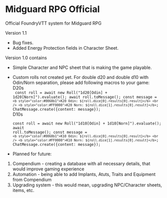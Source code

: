 # Midguard RPG Official

Official FoundryVTT system for Midguard RPG

Version 1.1

- Bug fixes.
- Added Energy Protection fields in Character Sheet.

Version 1.0 contains

- Simple Character and NPC sheet that is making the game playable.
- Custom rolls not created yet. For double d20 and double d10 with Odin/Norn separation, please add following macros to your game:<br />
  D20s<br />
  <code>
  const roll = await new Roll("1d20[Odin] + 1d20[Norn]").evaluate();
  await roll.toMessage();
  const message = `<b style="color:#0068b1">K20 Odin: ${roll.dice[0].results[0].result}</b> <br /> <b style="color:#FF0000">K20 Norn: ${roll.dice[1].results[0].result}</b>`;
  ChatMessage.create({content: message});
  </code><br />
  D10s<br />
  <code>
  const roll = await new Roll("1d10[Odin] + 1d10[Norn]").evaluate();
  await roll.toMessage();
  const message = `<b style="color:#0068b1">K10 Odin: ${roll.dice[0].results[0].result}</b> <br /> <b style="color:#FF0000">K10 Norn: ${roll.dice[1].results[0].result}</b>`;
  ChatMessage.create({content: message});
  </code>

- Planned for future:

1. Compendium - creating a database with all necessary details, that would improve gaming experience
2. Automation - being able to add Implants, Atuts, Traits and Equipment from Compendium
3. Upgrading system - this would mean, upgrading NPC/Character sheets, items, etc.
